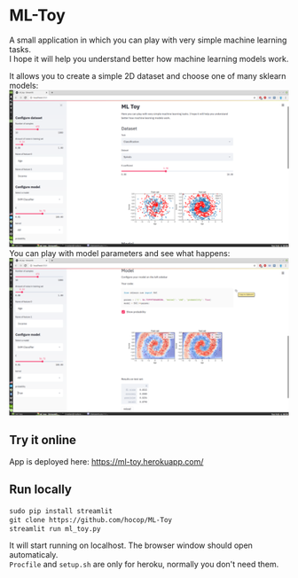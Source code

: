 # ML-Toy
A small application in which you can play with very simple machine learning tasks.  
I hope it will help you understand better how machine learning models work.  

It allows you to create a simple 2D dataset and choose one of many sklearn models:
![Screenshot 1](screenshots/Screenshot_1.png)
You can play with model parameters and see what happens:
![Screenshot 1](screenshots/Screenshot_2.png)

## Try it online
App is deployed here: https://ml-toy.herokuapp.com/

## Run locally
```
sudo pip install streamlit
git clone https://github.com/hocop/ML-Toy
streamlit run ml_toy.py
```
It will start running on localhost. The browser window should open automaticaly.  
`Procfile` and `setup.sh` are only for heroku, normally you don't need them.
